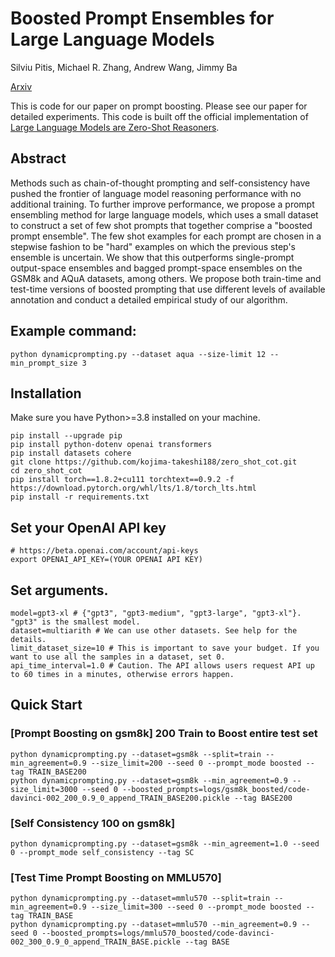# Boosted Prompt Ensembles for Large Language Models

Silviu Pitis, Michael R. Zhang, Andrew Wang, Jimmy Ba

[Arxiv](https://arxiv.org/abs/2304.05970)

This is code for our paper on prompt boosting. Please see our paper for detailed experiments.
This code is built off the official implementation of [Large Language Models are Zero-Shot Reasoners](https://github.com/kojima-takeshi188/zero_shot_cot).

## Abstract

Methods such as chain-of-thought prompting and self-consistency have pushed the frontier of language model reasoning performance with no additional training. To further improve performance, we propose a prompt ensembling method for large language models, which uses a small dataset to construct a set of few shot prompts that together comprise a "boosted prompt ensemble". The few shot examples for each prompt are chosen in a stepwise fashion to be 
"hard" examples on which the previous step's ensemble is uncertain. We show that this outperforms single-prompt output-space ensembles and bagged prompt-space ensembles on the GSM8k and AQuA datasets, among others. We propose both train-time and test-time versions of boosted prompting that use different levels of available annotation and conduct a detailed empirical study of our algorithm.




## Example command:

```
python dynamicprompting.py --dataset aqua --size-limit 12 --min_prompt_size 3
```

## Installation
Make sure you have Python>=3.8 installed on your machine.

```
pip install --upgrade pip
pip install python-dotenv openai transformers
pip install datasets cohere
git clone https://github.com/kojima-takeshi188/zero_shot_cot.git
cd zero_shot_cot
pip install torch==1.8.2+cu111 torchtext==0.9.2 -f https://download.pytorch.org/whl/lts/1.8/torch_lts.html
pip install -r requirements.txt
```



## Set your OpenAI API key
```
# https://beta.openai.com/account/api-keys
export OPENAI_API_KEY=(YOUR OPENAI API KEY)
```

## Set arguments.
```
model=gpt3-xl # {"gpt3", "gpt3-medium", "gpt3-large", "gpt3-xl"}. "gpt3" is the smallest model.
dataset=multiarith # We can use other datasets. See help for the details.
limit_dataset_size=10 # This is important to save your budget. If you want to use all the samples in a dataset, set 0.
api_time_interval=1.0 # Caution. The API allows users request API up to 60 times in a minutes, otherwise errors happen.
```

## Quick Start

### [Prompt Boosting on gsm8k] 200 Train to Boost entire test set
```
python dynamicprompting.py --dataset=gsm8k --split=train --min_agreement=0.9 --size_limit=200 --seed 0 --prompt_mode boosted --tag TRAIN_BASE200
python dynamicprompting.py --dataset=gsm8k --min_agreement=0.9 --size_limit=3000 --seed 0 --boosted_prompts=logs/gsm8k_boosted/code-davinci-002_200_0.9_0_append_TRAIN_BASE200.pickle --tag BASE200
```

### [Self Consistency 100 on gsm8k] 
```
python dynamicprompting.py --dataset=gsm8k --min_agreement=1.0 --seed 0 --prompt_mode self_consistency --tag SC
```

### [Test Time Prompt Boosting on MMLU570] 
```
python dynamicprompting.py --dataset=mmlu570 --split=train --min_agreement=0.9 --size_limit=300 --seed 0 --prompt_mode boosted --tag TRAIN_BASE
python dynamicprompting.py --dataset=mmlu570 --min_agreement=0.9 --seed 0 --boosted_prompts=logs/mmlu570_boosted/code-davinci-002_300_0.9_0_append_TRAIN_BASE.pickle --tag BASE
```


